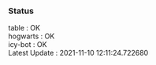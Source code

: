 ### Status


table : OK  
hogwarts : OK  
icy-bot : OK  
Latest Update : 2021-11-10 12:11:24.722680
